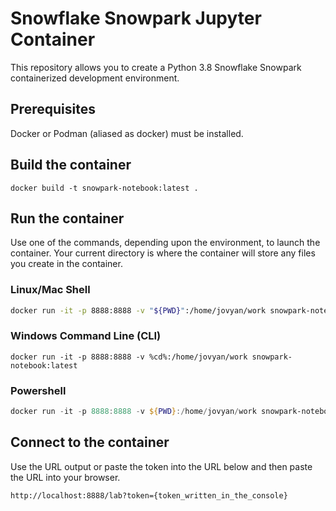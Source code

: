 # Snowflake Snowpark Jupyter Container

This repository allows you to create a Python 3.8 Snowflake Snowpark containerized development environment.

## Prerequisites

Docker or Podman (aliased as docker) must be installed.

## Build the container

```shell
docker build -t snowpark-notebook:latest .
```

## Run the container

Use one of the commands, depending upon the environment, to launch the container. Your current directory is where the container will store any files you create in the container.

### Linux/Mac Shell

```sh
docker run -it -p 8888:8888 -v "${PWD}":/home/jovyan/work snowpark-notebook:latest
```

### Windows Command Line (CLI)

```shell
docker run -it -p 8888:8888 -v %cd%:/home/jovyan/work snowpark-notebook:latest
```

### Powershell

```powershell
docker run -it -p 8888:8888 -v ${PWD}:/home/jovyan/work snowpark-notebook:latest
```

## Connect to the container

Use the URL output or paste the token into the URL below and then paste the URL into your browser.

```sh
http://localhost:8888/lab?token={token_written_in_the_console}
```
